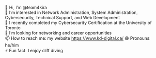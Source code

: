 👋 Hi, I’m @team4kira <br>
👀 I’m interested in Network Administration, System Administration, Cybersecurity, Technical Support, and Web Development <br>
🌱 I recently completed my Cybersecurity Certification at the University of Toronto <br>
💞️ I’m looking for networking and career opportunities <br>
📫 How to reach me: my website https://www.kd-digital.ca/
😄 Pronouns: he/him <br>
⚡ Fun fact: I enjoy cliff diving

<!---
team4kira/team4kira is a ✨ special ✨ repository because its `README.md` (this file) appears on your GitHub profile.
You can click the Preview link to take a look at your changes.
--->
